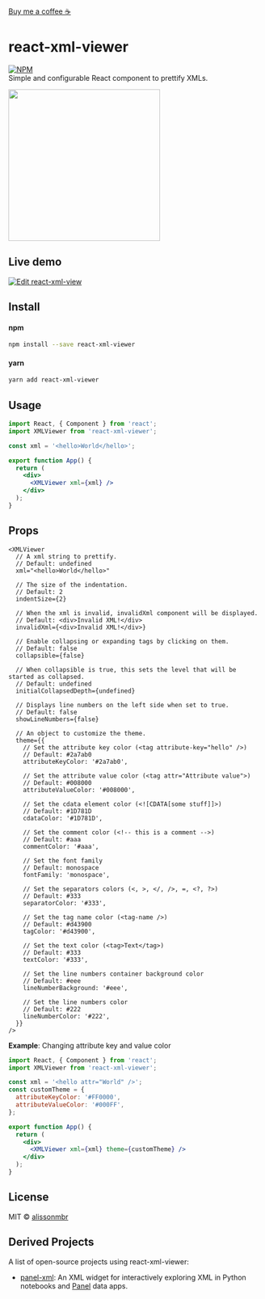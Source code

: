[Buy me a coffee ☕](https://www.buymeacoffee.com/alissonmbr)

# react-xml-viewer

[![NPM](https://img.shields.io/npm/v/react-xml-viewer.svg)](https://www.npmjs.com/package/react-xml-viewer)\
Simple and configurable React component to prettify XMLs.

<img src="https://raw.githubusercontent.com/alissonmbr/react-xml-viewer/example.png" width="300"/>

## Live demo

[![Edit react-xml-view](https://codesandbox.io/static/img/play-codesandbox.svg)](https://codesandbox.io/s/react-xml-viewer-v2-example-6xh9yq)

## Install

#### npm

```bash
npm install --save react-xml-viewer
```

#### yarn

```bash
yarn add react-xml-viewer
```

## Usage

```jsx
import React, { Component } from 'react';
import XMLViewer from 'react-xml-viewer';

const xml = '<hello>World</hello>';

export function App() {
  return (
    <div>
      <XMLViewer xml={xml} />
    </div>
  );
}
```

## Props

```tsx
<XMLViewer
  // A xml string to prettify.
  // Default: undefined
  xml="<hello>World</hello>"

  // The size of the indentation.
  // Default: 2
  indentSize={2}

  // When the xml is invalid, invalidXml component will be displayed.
  // Default: <div>Invalid XML!</div>
  invalidXml={<div>Invalid XML!</div>}

  // Enable collapsing or expanding tags by clicking on them.
  // Default: false
  collapsible={false}

  // When collapsible is true, this sets the level that will be started as collapsed.
  // Default: undefined
  initialCollapsedDepth={undefined}

  // Displays line numbers on the left side when set to true.
  // Default: false
  showLineNumbers={false}

  // An object to customize the theme.
  theme={{
    // Set the attribute key color (<tag attribute-key="hello" />)
    // Default: #2a7ab0
    attributeKeyColor: '#2a7ab0',

    // Set the attribute value color (<tag attr="Attribute value">)
    // Default: #008000
    attributeValueColor: '#008000',

    // Set the cdata element color (<![CDATA[some stuff]]>)
    // Default: #1D781D
    cdataColor: '#1D781D',

    // Set the comment color (<!-- this is a comment -->)
    // Default: #aaa
    commentColor: '#aaa',

    // Set the font family
    // Default: monospace
    fontFamily: 'monospace',

    // Set the separators colors (<, >, </, />, =, <?, ?>)
    // Default: #333
    separatorColor: '#333',

    // Set the tag name color (<tag-name />)
    // Default: #d43900
    tagColor: '#d43900',

    // Set the text color (<tag>Text</tag>)
    // Default: #333
    textColor: '#333',

    // Set the line numbers container background color
    // Default: #eee
    lineNumberBackground: '#eee',

    // Set the line numbers color
    // Default: #222
    lineNumberColor: '#222',
  }}
/>
```

**Example**:
Changing attribute key and value color

```jsx
import React, { Component } from 'react';
import XMLViewer from 'react-xml-viewer';

const xml = '<hello attr="World" />';
const customTheme = {
  attributeKeyColor: '#FF0000',
  attributeValueColor: '#000FF',
};

export function App() {
  return (
    <div>
      <XMLViewer xml={xml} theme={customTheme} />
    </div>
  );
}
```

## License

MIT © [alissonmbr](https://github.com/alissonmbr)

## Derived Projects

A list of open-source projects using react-xml-viewer:

- [panel-xml](https://github.com/awesome-panel/panel-xml): An XML widget for interactively exploring XML in Python notebooks and [Panel](https://panel.holoviz.org/reference/index.html) data apps.
